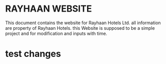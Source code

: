 # RAYHAAN WEBSITE
This document contains the website for Rayhaan Hotels Ltd.
all information are property of Rayhaan Hotels.
this Website is supposed to be a simple project and for modification and inputs with time.
# test changes
